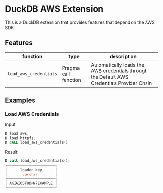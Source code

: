 # DuckDB AWS Extension
This is a DuckDB extension that provides features that depend on the AWS SDK.

## Features

| function | type | description | 
| --- | --- | --- |
| `load_aws_credentials` | Pragma call function | Automatically loads the AWS credentials through the Default AWS Credentials Provider Chain |


## Examples
### Load AWS Credentials
Input:
```sql
D load aws;
D load httpfs;
D CALL load_aws_credentials()
```
Result:
```sql
D call load_aws_credentials();
┌──────────────────────┐
│      loaded_key      │
│       varchar        │
├──────────────────────┤
│ AKIAIOSFODNN7EXAMPLE │
└──────────────────────┘

```
